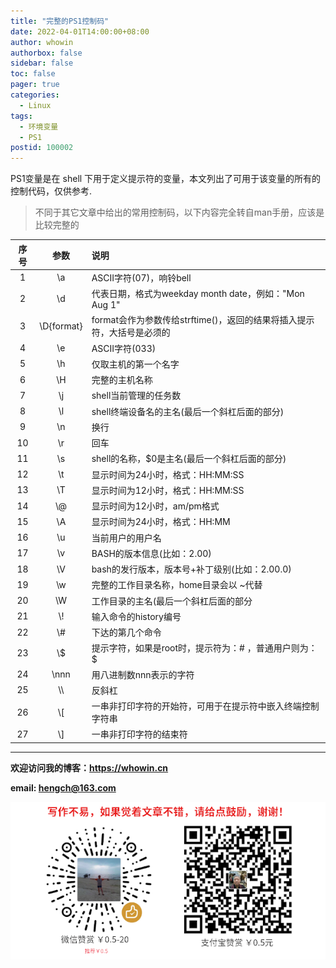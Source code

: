 ```yaml
---
title: "完整的PS1控制码"
date: 2022-04-01T14:00:00+08:00
author: whowin
authorbox: false
sidebar: false
toc: false
pager: true
categories:
  - Linux
tags:
  - 环境变量
  - PS1
postid: 100002
---
```


PS1变量是在 shell 下用于定义提示符的变量，本文列出了可用于该变量的所有的控制代码，仅供参考.
<!--more-->

> 不同于其它文章中给出的常用控制码，以下内容完全转自man手册，应该是比较完整的

  |序号|参数|说明|
  |:----:|:--:|:----|
  |1|\\a|ASCII字符(07)，响铃bell|
  |2|\\d|代表日期，格式为weekday month date，例如："Mon Aug 1"|
  |3|\\D{format}|format会作为参数传给strftime()，返回的结果将插入提示符，大括号是必须的|
  |4|\\e|ASCII字符(033)|
  |5|\\h|仅取主机的第一个名字|
  |6|\\H|完整的主机名称|
  |7|\\j|shell当前管理的任务数|
  |8|\\l|shell终端设备名的主名(最后一个斜杠后面的部分)|
  |9|\\n|换行|
  |10|\\r|回车|
  |11|\\s|shell的名称，$0是主名(最后一个斜杠后面的部分)|
  |12|\\t|显示时间为24小时，格式：HH:MM:SS|
  |13|\\T|显示时间为12小时，格式：HH:MM:SS|
  |14|\\@|显示时间为12小时，am/pm格式|
  |15|\\A|显示时间为24小时，格式：HH:MM|
  |16|\\u|当前用户的用户名|
  |17|\\v|BASH的版本信息(比如：2.00)|
  |18|\\V|bash的发行版本，版本号+补丁级别(比如：2.00.0)
  |19|\\w|完整的工作目录名称，home目录会以 ~代替|
  |20|\\W|工作目录的主名(最后一个斜杠后面的部分|
  |21|\\!|输入命令的history编号|
  |22|\\#|下达的第几个命令|
  |23|\\$|提示字符，如果是root时，提示符为：# ，普通用户则为：$|
  |24|\\nnn|用八进制数nnn表示的字符|
  |25|\\\\ |反斜杠|
  |26|\\[|一串非打印字符的开始符，可用于在提示符中嵌入终端控制字符串|
  |27|\\]|一串非打印字符的结束符|


-------------
**欢迎访问我的博客：https://whowin.cn**

**email: hengch@163.com**

![donation][img_sponsor_qrcode]

[img_sponsor_qrcode]:/images/qrcode/sponsor-qrcode.png
